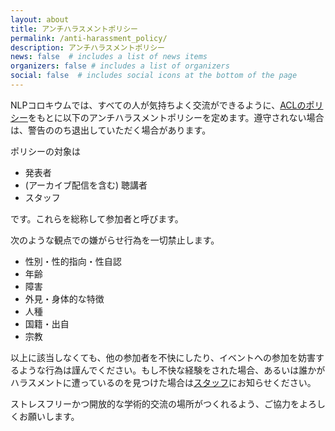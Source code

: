 ```yaml
---
layout: about
title: アンチハラスメントポリシー
permalink: /anti-harassment_policy/
description: アンチハラスメントポリシー
news: false  # includes a list of news items
organizers: false # includes a list of organizers
social: false  # includes social icons at the bottom of the page
---
```


NLPコロキウムでは、すべての人が気持ちよく交流ができるように、[ACLのポリシー](https://www.aclweb.org/adminwiki/index.php?title=Anti-Harassment_Policy)をもとに以下のアンチハラスメントポリシーを定めます。遵守されない場合は、警告ののち退出していただく場合があります。

ポリシーの対象は

- 発表者
- (アーカイブ配信を含む) 聴講者
- スタッフ

です。これらを総称して参加者と呼びます。

次のような観点での嫌がらせ行為を一切禁止します。

- 性別・性的指向・性自認
- 年齢
- 障害
- 外見・身体的な特徴
- 人種
- 国籍・出自
- 宗教

以上に該当しなくても、他の参加者を不快にしたり、イベントへの参加を妨害するような行為は謹んでください。もし不快な経験をされた場合、あるいは誰かがハラスメントに遭っているのを見つけた場合は[スタッフ](/#organizers)にお知らせください。

ストレスフリーかつ開放的な学術的交流の場所がつくれるよう、ご協力をよろしくお願いします。
